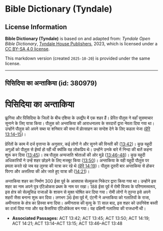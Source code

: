 # Bible Dictionary (Tyndale)

## License Information

**Bible Dictionary (Tyndale)** is based on and adapted from: _Tyndale Open Bible Dictionary_, [Tyndale House Publishers](https://tyndaleopenresources.com/), 2023, which is licensed under a [CC BY-SA 4.0 license](https://creativecommons.org/licenses/by-sa/4.0/legalcode.en).

This markdown version (created `2025-10-20`) is provided under the same license.



--------------------------------

## पिसिदिया का अन्ताकिया (id: 380979)

पिसिदिया का अन्ताकिया
=====================

फ्रूगिया और पिसिदिया के जिलों के बीच एशिया के उपद्वीप में एक शहर हैं। प्रेरित पौलुस ने वहाँ सुसमाचार सुनाने के लिए यात्रा किया। पौलुस को अन्ताकिया की आराधनालय के सरदारों द्वारा नेवता दिया गया था। उन्होंने पौलुस को अपने सब्त या शनिवार की सभा में प्रोत्साहन का सन्देश देने के लिए कहला भेजा ([प्रेरि 13:14–15](https://ref.ly/Acts13:14-Acts13:15))।

प्रेरितों के काम में दर्ज वृत्तान्त के अनुसार, कई लोगों ने और सुनने की विनती की ([13:42](https://ref.ly/Acts13:42))। कुछ यहूदी अगुओं को पौलुस से ईर्ष्या हो रही थी क्योंकि वह लोकप्रिय थे। उन्होंने उनके बारे में निन्दा की बातें कहना शुरू कर दिया ([13:45](https://ref.ly/Acts13:45))। तब पौलुस अन्यजाति श्रोताओं की ओर मुड़े ([13:46–48](https://ref.ly/Acts13:46-Acts13:48))। कुछ यहूदी अधिकारियों ने उन्हें शहर छोड़ने के लिए मजबूर किया ([13:50](https://ref.ly/Acts13:50))। अन्ताकिया के वही यहूदी पौलुस पर हमला करते रहे जब वह लुस्त्रा की यात्रा कर रहे थे ([प्रेरि 14:19](https://ref.ly/Acts14:19))। पौलुस दूसरी बार अन्ताकिया से होकर पिरगा और अत्तलिया की ओर जाते हुए यात्रा की ([14:21](https://ref.ly/Acts14:21))।

अन्ताकिया शहर का निर्माण 300 ईसा पूर्व के आसपास सेल्युकस निकेटर द्वारा किया गया था। उन्होंने इस शहर का नाम अपने पुत्र एंटिओकस प्रथम के नाम पर रखा। 188 ईसा पूर्व में रोमी विजय के परिणामस्वरूप, इस क्षेत्र को सेल्यूसिड राजाओं के शासन से मुक्त घोषित कर दिया गया। रोमी लोगों ने तुरन्त इसे अपने शहरों जैसा बनाना शुरू कर दिया। लगभग 36 ईसा पूर्व में, एंटनी ने अन्ताकिया को गलातियों के राजा, अमीनतास के क्षेत्र का हिस्सा बना दिया। अमीनतास की मृत्यु के 11 साल बाद, इस शहर को उपनिवेश बस्ती का दर्जा दिया गया और यह कैसरिया एंटिओकेला बन गया। यह दक्षिणी गलातिया की राजधानी थी।

* **Associated Passages:** ACT 13:42; ACT 13:45; ACT 13:50; ACT 14:19; ACT 14:21; ACT 13:14–ACT 13:15; ACT 13:46–ACT 13:48

